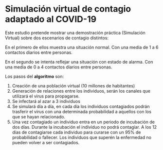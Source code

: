 # Simulación virtual de contagio adaptado al COVID-19

Este estudio pretende mostrar una demostración práctica (Simulación Virtual) sobre dos escenarios de contagio distintos: 

En el primero de ellos muestra una situación normal. Con una media de 1 a 6 contactos diarios entre personas. 

En el segundo se intenta reflejar una situación con estado de alarma. Con una media de 0 a 4 contactos diarios entre personas. 

Los pasos del **algoritmo** son: 

1. Creación de una población virtual (10 millones de habitantes) 
2. Generación de relaciones entre los individuos, serán los canales que utilizará el virus para propagarse. 
3. Se infectará al azar a 3 individuos 
4. Se simulará día a día, en cada día los individuos contagiados podrán trasferir el virus con una determinada probabilidad a aquellos con los que se hayan relacionado. 
5. Una vez contagiado un individuo entra en un periodo de incubación de dos días. Durante la incubación el individuo no podrá contagiar. A los 12 días de contagiarse cada individuo para curarse con un 95% de probabilidad o fallecer. Los individuos que superén la enfermedad no pueden volver a ser contagiados.
